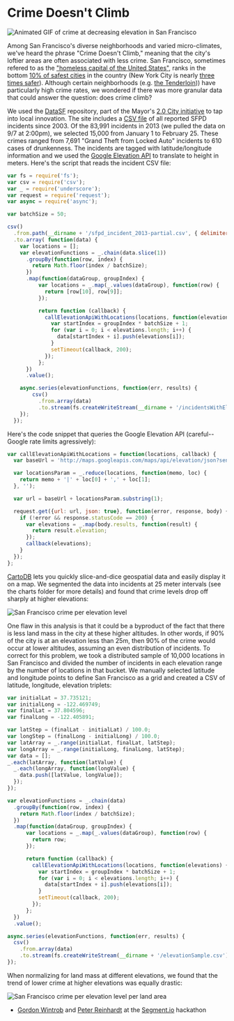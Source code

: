 Crime Doesn't Climb
==================
![Animated GIF of crime at decreasing elevation in San Francisco](https://dl.dropboxusercontent.com/u/34372/crime-doesnt-climb/crime-per-elevation-level.gif)

Among San Francisco's diverse neighborhoods and varied micro-climates, we've heard the phrase "Crime Doesn't Climb," meaning that the city's loftier areas are often associated with less crime.  San Francisco, sometimes refered to as the ["homeless capital of the United States"][homelessness], ranks in the bottom [10% of safest cities](http://www.neighborhoodscout.com/ca/san-francisco/crime/ "SF Crime") in the country (New York City is nearly [three times safer](http://www.neighborhoodscout.com/ny/new-york/crime/ "NYC Crime")).  Although certain neighborhoods (e.g. [the Tenderloin](http://en.wikipedia.org/wiki/Tenderloin,_San_Francisco#Crime "The Tenderloin"))) have particularly high crime rates, we wondered if there was more granular data that could answer the question: does crime climb?

We used the [DataSF](https://data.sfgov.org/ "DataSF") repository, part of the Mayor's [2.0 City initiative](http://techcrunch.com/2012/03/09/san-francisco-open-data/ "TechCrunch 2.0 City") to tap into local innovation.  The site includes a [CSV file](https://data.sfgov.org/Public-Safety/SFPD-Reported-Incidents-2003-to-Present/dyj4-n68b) of all reported SFPD incidents since 2003.  Of the 83,991 incidents in 2013 (we pulled the data on 9/7 at 2:00pm), we selected 15,000 from January 1 to February 25.  These crimes ranged from 7,691 "Grand Theft from Locked Auto" incidents to 610 cases of drunkenness.  The incidents are tagged with latitude/longitude information and we used the [Google Elevation API](https://developers.google.com/maps/documentation/elevation/ "Google Elevation API") to translate to height in meters.  Here's the script that reads the incident CSV file:

```javascript
var fs = require('fs');
var csv = require('csv');
var _ = require('underscore');
var request = require('request');
var async = require('async');

var batchSize = 50;

csv()
  .from.path(__dirname + '/sfpd_incident_2013-partial.csv', { delimiter: ',', escape: '"' })
  .to.array( function(data) {
    var locations = [];
    var elevationFunctions = _.chain(data.slice(1))
      .groupBy(function(row, index) {
        return Math.floor(index / batchSize);
      })
      .map(function(dataGroup, groupIndex) {
          var locations = _.map(_.values(dataGroup), function(row) {
            return [row[10], row[9]];
          });

          return function (callback) {
            callElevationApiWithLocations(locations, function(elevations) {
              var startIndex = groupIndex * batchSize + 1;
              for (var i = 0; i < elevations.length; i++) {
                data[startIndex + i].push(elevations[i]);
              }
              setTimeout(callback, 200);
            });
          };
      })
      .value();

    async.series(elevationFunctions, function(err, results) {
        csv()
          .from.array(data)
          .to.stream(fs.createWriteStream(__dirname + '/incidentsWithElevation.csv'));
    });
  });
```

Here's the code snippet that queries the Google Elevation API (careful--Google rate limits agressively):

```javascript
var callElevationApiWithLocations = function(locations, callback) {
  var baseUrl = 'http://maps.googleapis.com/maps/api/elevation/json?sensor=false&locations=';

  var locationsParam = _.reduce(locations, function(memo, loc) {
    return memo + '|' + loc[0] + ',' + loc[1];
  }, '');

  var url = baseUrl + locationsParam.substring(1);

  request.get({url: url, json: true}, function(error, response, body) {
    if (!error && response.statusCode == 200) {
      var elevations = _.map(body.results, function(result) {
        return result.elevation;
      });
      callback(elevations);
    }
  });
};
```

[CartoDB](http://cartodb.com/ "CartoDB") lets you quickly slice-and-dice geospatial data and easily display it on a map.  We segmented the data into incidents at 25 meter intervals (see the charts folder for more details) and found that crime levels drop off sharply at higher elevations:

![San Francisco crime per elevation level](https://dl.dropboxusercontent.com/u/34372/crime-doesnt-climb/crimes-per-elevation-level.png)

One flaw in this analysis is that it could be a byproduct of the fact that there is less land mass in the city at these higher altitudes.  In other words, if 90% of the city is at an elevation less than 25m, then 90% of the crime would occur at lower altitudes, assuming an even distribution of incidents.  To correct for this problem, we took a distributed sample of 10,000 locations in San Francisco and divided the number of incidents in each elevation range by the number of locations in that bucket.  We manually selected latitude and longitude points to define San Francisco as a grid and created a CSV of latitude, longitude, elevation triplets:

```javascript
var initialLat = 37.735121;
var initialLong = -122.469749;
var finalLat = 37.804596;
var finalLong = -122.405891;

var latStep = (finalLat - initialLat) / 100.0;
var longStep = (finalLong - initialLong) / 100.0;
var latArray = _.range(initialLat, finalLat, latStep);
var longArray = _.range(initialLong, finalLong, latStep);
var data = [];
_.each(latArray, function(latValue) {
  _.each(longArray, function(longValue) {
    data.push([latValue, longValue]);
  });
});

var elevationFunctions = _.chain(data)
  .groupBy(function(row, index) {
    return Math.floor(index / batchSize);
  })
  .map(function(dataGroup, groupIndex) {
      var locations = _.map(_.values(dataGroup), function(row) {
        return row;
      });

      return function (callback) {
        callElevationApiWithLocations(locations, function(elevations) {
          var startIndex = groupIndex * batchSize + 1;
          for (var i = 0; i < elevations.length; i++) {
            data[startIndex + i].push(elevations[i]);
          }
          setTimeout(callback, 200);
        });
      };
  })
  .value();

async.series(elevationFunctions, function(err, results) {
  csv()
    .from.array(data)
    .to.stream(fs.createWriteStream(__dirname + '/elevationSample.csv'));
});
```

When normalizing for land mass at different elevations, we found that the trend of lower crime at higher elevations was equally drastic:

![San Francisco crime per elevation level per land area](https://dl.dropboxusercontent.com/u/34372/crime-doesnt-climb/crimes-per-elevation-level-per-land-area.png)

- [Gordon Wintrob](https://twitter.com/gwintrob "Gordon Wintrob") and [Peter Reinhardt](https://twitter.com/reinpk "Peter Reinhardt") at the [Segment.io](https://segment.io/ "Segment.io") hackathon

[homelessness]: http://en.wikipedia.org/wiki/Homelessness_in_the_United_States#cite_note-SFPTACH-112 "Homelessness in the US"
